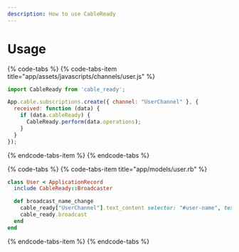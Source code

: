 ```yaml
---
description: How to use CableReady
---
```


# Usage

{% code-tabs %}
{% code-tabs-item title="app/assets/javascripts/channels/user.js" %}
```javascript
import CableReady from 'cable_ready';

App.cable.subscriptions.create({ channel: "UserChannel" }, {
  received: function (data) {
    if (data.cableReady) {
      CableReady.perform(data.operations);
    }
  }
});
```
{% endcode-tabs-item %}
{% endcode-tabs %}

{% code-tabs %}
{% code-tabs-item title="app/models/user.rb" %}
```ruby
class User < ApplicationRecord
  include CableReady::Broadcaster

  def broadcast_name_change
    cable_ready["UserChannel"].text_content selector: "#user-name", text: name
    cable_ready.broadcast
  end
end
```
{% endcode-tabs-item %}
{% endcode-tabs %}

